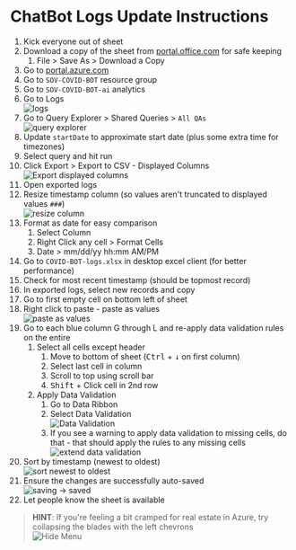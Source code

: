 # ChatBot Logs Update Instructions

1. Kick everyone out of sheet
2. Download a copy of the sheet from [portal.office.com](http://office.com/launch/excel) for safe keeping
   1. File > Save As > Download a Copy
3. Go to [portal.azure.com](https://portal.azure.com/)
4. Go to `SOV-COVID-BOT` resource group
5. Go to `SOV-COVID-BOT-ai` analytics
6. Go to Logs  
   ![logs](https://i.imgur.com/KZoedub.png)
7. Go to Query Explorer > Shared Queries > `All QAs`  
   ![query explorer](https://i.imgur.com/0Gb2Tlg.png)
8. Update `startDate` to approximate start date (plus some extra time for timezones)
9. Select query and hit run
10. Click Export > Export to CSV - Displayed Columns  
    ![Export displayed columns](https://i.imgur.com/7yKFnsS.png)
11. Open exported logs
12. Resize timestamp column (so values aren't truncated to displayed values `###`)  
    ![resize column](https://i.imgur.com/wGSgfSm.gif)
13. Format as date for easy comparison
    1. Select Column
    2. Right Click any cell > Format Cells
    3. Date > mm/dd/yy hh:mm AM/PM
14. Go to `COVID-BOT-logs.xlsx` in desktop excel client (for better performance)
15. Check for most recent timestamp (should be topmost record)
16. In exported logs, select new records and copy
17. Go to first empty cell on bottom left of sheet
18. Right click to paste - paste as values  
    ![paste as values](https://i.imgur.com/3m8q7UH.png)
19. Go to each blue column G through L and re-apply data validation rules on the entire
    1. Select all cells except header
        1. Move to bottom of sheet (<kbd>Ctrl</kbd> + <kbd>↓</kbd>  on first column)
        2. Select last cell in column
        3. Scroll to top using scroll bar
        4. <kbd>Shift</kbd> + Click cell in 2nd row
    2. Apply Data Validation
        1. Go to Data Ribbon
        2. Select Data Validation  
           ![Data Validation](https://i.imgur.com/4CFn5tV.png)
        3. If you see a warning to apply data validation to missing cells, do that - that should apply the rules to any missing cells  
           ![extend data validation](https://i.imgur.com/A9Ui1Eg.png)
20. Sort by timestamp (newest to oldest)  
    ![sort newest to oldest](https://i.imgur.com/UxNwSa5.png)
21. Ensure the changes are successfully auto-saved  
    ![saving -> saved](https://i.imgur.com/NRQiHTw.png)
22. Let people know the sheet is available


> **HINT**: If you're feeling a bit cramped for real estate in Azure, try collapsing the blades with the left chevrons  
> ![Hide Menu](https://i.imgur.com/MIa1DgH.png)
